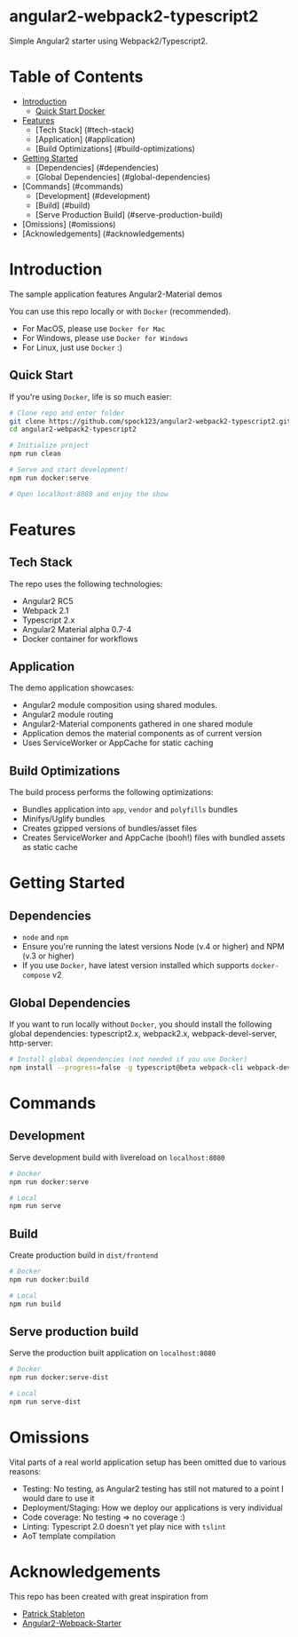 # angular2-webpack2-typescript2
Simple Angular2 starter using Webpack2/Typescript2. 

# Table of Contents
* [Introduction](#introduction)
   * [Quick Start Docker](#quick-start)
* [Features](#features)
  * [Tech Stack] (#tech-stack)
  * [Application] (#application)
  * [Build Optimizations] (#build-optimizations)
* [Getting Started](#getting-started)
  * [Dependencies] (#dependencies)
  * [Global Dependencies] (#global-dependencies)
* [Commands] (#commands)
   * [Development] (#development)
   * [Build] (#build)
   * [Serve Production Build] (#serve-production-build)
* [Omissions] (#omissions)
* [Acknowledgements] (#acknowledgements)


# Introduction
The sample application features Angular2-Material demos

You can use this repo locally or with `Docker` (recommended).

* For MacOS, please use `Docker for Mac`
* For Windows, please use `Docker for Windows`
* For Linux, just use `Docker` :)

## Quick Start
If you're using `Docker`, life is so much easier:
```bash
# Clone repo and enter folder
git clone https://github.com/spock123/angular2-webpack2-typescript2.git
cd angular2-webpack2-typescript2

# Initialize project
npm run clean

# Serve and start development!
npm run docker:serve

# Open localhost:8080 and enjoy the show
```


# Features

## Tech Stack
The repo uses the following technologies:

* Angular2 RC5
* Webpack 2.1
* Typescript 2.x
* Angular2 Material alpha 0.7-4
* Docker container for workflows

## Application
The demo application showcases:

* Angular2 module composition using shared modules. 
* Angular2 module routing
* Angular2-Material components gathered in one shared module
* Application demos the material components as of current version
* Uses ServiceWorker or AppCache for static caching

## Build Optimizations
The build process performs the following optimizations:

* Bundles application into `app`, `vendor` and `polyfills` bundles
* Minifys/Uglify bundles
* Creates gzipped versions of bundles/asset files
* Creates ServiceWorker and AppCache (booh!) files with bundled assets as static cache


# Getting Started
## Dependencies

* `node` and `npm` 
* Ensure you're running the latest versions Node (v.4 or higher)  and NPM (v.3 or higher)
* If you use `Docker`, have latest version installed which supports `docker-compose` v2

## Global Dependencies
If you want to run locally without `Docker`, you should install the following global dependencies: typescript2.x, webpack2.x, webpack-devel-server, http-server:

```bash
# Install global dependencies (not needed if you use Docker)
npm install --progress=false -g typescript@beta webpack-cli webpack-dev-server webpack@2.1.0-beta http-server
```


# Commands
## Development
Serve development build with livereload on `localhost:8080`
```bash
# Docker
npm run docker:serve

# Local
npm run serve
```

## Build
Create production build in `dist/frontend`
```bash
# Docker
npm run docker:build

# Local
npm run build
```

## Serve production build
Serve the production built application on `localhost:8080`
```bash
# Docker
npm run docker:serve-dist

# Local
npm run serve-dist
```

# Omissions
Vital parts of a real world application setup has been omitted due to various reasons:

* Testing: No testing, as Angular2 testing has still not matured to a point I would dare to use it
* Deployment/Staging: How we deploy our applications is very individual
* Code coverage: No testing => no coverage :)
* Linting: Typescript 2.0 doesn't yet play nice with `tslint`
* AoT template compilation


# Acknowledgements
This repo has been created with great inspiration from

* <a href="https://github.com/gdi2290" target="_new">Patrick Stableton</a> 
* <a href="https://github.com/AngularClass/angular2-webpack-starter" target="_new">Angular2-Webpack-Starter</a>

